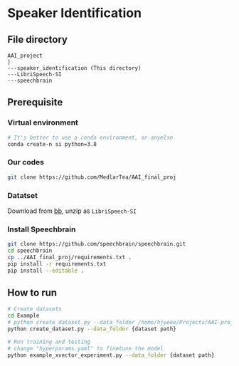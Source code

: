 # Speaker Identification

## File directory
```
AAI_project
|
---speaker_identification (This directory)
---LibriSpeech-SI
---speechbrain

```


## Prerequisite

### Virtual environment
```bash
# It's better to use a conda environment, or anyelse
conda create-n si python=3.8
```

### Our codes
```bash
git clone https://github.com/MedlarTea/AAI_final_proj
```

### Datatset
Download from [bb](https://bb.sustech.edu.cn/bbcswebdav/courses/CSE5001-30008993-2022FA/LibriSpeech-SI.tar.gz), unzip as `LibriSpeech-SI`

### Install Speechbrain
```bash
git clone https://github.com/speechbrain/speechbrain.git
cd speechbrain
cp ../AAI_final_proj/requirements.txt .
pip install -r requirements.txt
pip install --editable .
```

## How to run
```bash
# Create datasets
cd Example
# python create_dataset.py --data_folder /home/hjyeee/Projects/AAI-project/LibriSpeech-SI
python create_dataset.py --data_folder {dataset path}

# Run training and testing
# change "hyperparams.yaml" to finetune the model
python example_xvector_experiment.py --data_folder {dataset path}

```




